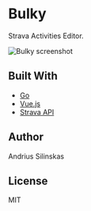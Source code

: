 # Bulky

Strava Activities Editor.

![Bulky screenshot](https://github.com/thunderstruck/bulky/blob/master/misc/images/bulky.png)

## Built With

* [Go](https://golang.org/)
* [Vue.js](https://vuejs.org/)
* [Strava API](http://developers.strava.com/)

## Author

Andrius Silinskas

## License

MIT
